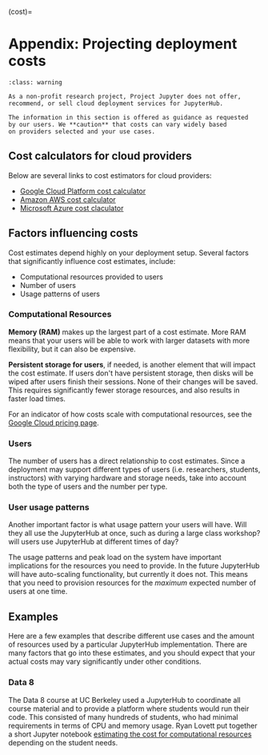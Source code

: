 (cost)=

# Appendix: Projecting deployment costs

```{admonition} Clarification on cost projections
:class: warning

As a non-profit research project, Project Jupyter does not offer,
recommend, or sell cloud deployment services for JupyterHub.

The information in this section is offered as guidance as requested
by our users. We **caution** that costs can vary widely based
on providers selected and your use cases.
```

## Cost calculators for cloud providers

Below are several links to cost estimators for cloud providers:

- [Google Cloud Platform cost calculator](https://cloud.google.com/products/calculator/)
- [Amazon AWS cost calculator](https://calculator.s3.amazonaws.com/index.html)
- [Microsoft Azure cost claculator](https://azure.microsoft.com/en-us/pricing/calculator/)

## Factors influencing costs

Cost estimates depend highly on your deployment setup. Several factors that
significantly influence cost estimates, include:

- Computational resources provided to users
- Number of users
- Usage patterns of users

### Computational Resources

**Memory (RAM)** makes up the largest part of a cost estimate. More RAM means
that your users will be able to work with larger datasets with more
flexibility, but it can also be expensive.

**Persistent storage for users**, if needed, is another element that will impact
the cost estimate. If users don't have persistent storage, then disks will be
wiped after users finish their sessions. None of their changes will be saved.
This requires significantly fewer storage resources, and also results in faster
load times.

For an indicator of how costs scale with computational resources, see the
[Google Cloud pricing page](https://cloud.google.com/compute/all-pricing).

### Users

The number of users has a direct relationship to cost estimates. Since a
deployment may support different types of users (i.e. researchers, students,
instructors) with varying hardware and storage needs, take into account both the
type of users and the number per type.

### User usage patterns

Another important factor is what usage pattern your users will have. Will they
all use the JupyterHub at once, such as during a large class workshop?
will users use JupyterHub at different times of day?

The usage patterns and peak load on the system have important implications for
the resources you need to provide. In the future JupyterHub will have
auto-scaling functionality, but currently it does not. This means that you need
to provision resources for the _maximum_ expected number of users at one time.

## Examples

Here are a few examples that describe different use cases and the amount of
resources used by a particular JupyterHub implementation. There are many
factors that go into these estimates, and you should expect that your actual
costs may vary significantly under other conditions.

### Data 8

The Data 8 course at UC Berkeley used a JupyterHub to coordinate all course
material and to provide a platform where students would run their code. This
consisted of many hundreds of students, who had minimal requirements in terms
of CPU and memory usage. Ryan Lovett put together a short Jupyter notebook
[estimating the cost for computational resources][estimating the cost for computational resources] depending on the student
needs.

[estimating the cost for computational resources]: https://github.com/berkeley-dsep-infra/jupyterhub-k8s/blob/HEAD/docs/cost-estimation/gce_budgeting.ipynb

